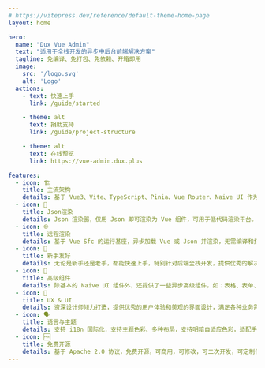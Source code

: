 ```yaml
---
# https://vitepress.dev/reference/default-theme-home-page
layout: home

hero:
  name: "Dux Vue Admin"
  text: "适用于全栈开发的异步中后台前端解决方案"
  tagline: 免编译、免打包、免依赖、开箱即用
  image:
    src: '/logo.svg'
    alt: 'Logo'
  actions:
    - text: 快速上手
      link: /guide/started

    - theme: alt
      text: 捐助支持
      link: /guide/project-structure

    - theme: alt
      text: 在线预览
      link: https://vue-admin.dux.plus

features:
  - icon: 🏗️
    title: 主流架构
    details: 基于 Vue3、Vite、TypeScript、Pinia、Vue Router、Naive UI 作为基础架构。
  - icon: 📄
    title: Json渲染
    details: Json 渲染器，仅用 Json 即可渲染为 Vue 组件，可用于低代码渲染平台。
  - icon: 🌐
    title: 远程渲染
    details: 基于 Vue Sfc 的运行基座，异步加载 Vue 或 Json 并渲染，无需编译和打包。
  - icon: 👶
    title: 新手友好
    details: 无论是新手还是老手，都能快速上手，特别针对后端全栈开发，提供优秀的解决方案。
  - icon: 💼
    title: 高级组件
    details: 除基本的 Naive UI 组件外，还提供了一些异步高级组件，如：表格、表单、选择、级联、动态输入等。
  - icon: 🎨
    title: UX & UI
    details: 资深设计师倾力打造，提供优秀的用户体验和美观的界面设计，满足各种业务需求。
  - icon: 🗣️
    title: 语言与主题
    details: 支持 i18n 国际化，支持主题色彩、多种布局，支持明暗自适应色彩，适配手机、平板电脑自适应。
  - icon: 🆓
    title: 免费开源
    details: 基于 Apache 2.0 协议，免费开源，可商用，可修改，可二次开发，可定制化。
---
```


